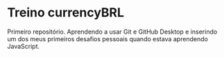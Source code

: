 # Treino currencyBRL
 Primeiro repositório. Aprendendo a usar Git e GitHub Desktop e inserindo um dos meus primeiros desafios pessoais quando estava aprendendo JavaScript.

